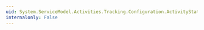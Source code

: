```yaml
---
uid: System.ServiceModel.Activities.Tracking.Configuration.ActivityStateQueryElement.Variables
internalonly: False
---
```

